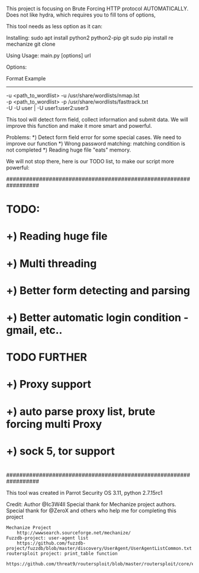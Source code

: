 This project is focusing on Brute Forcing HTTP protocol AUTOMATICALLY.
Does not like hydra, which requires you to fill tons of options,

This tool needs as less option as it can:

Installing:
sudo apt install python2 python2-pip git
sudo pip install re mechanize
git clone <url>


Using
Usage: main.py [options] url

Options:

   Format                    Example                                   
   ------                    -------                                   
   -u <path_to_wordlist>     -u /usr/share/wordlists/nmap.lst          
   -p <path_to_wordlist>     -p /usr/share/wordlists/fasttrack.txt     
   -U <username>             -U user | -U user1:user2:user3  

This tool will detect form field, collect information and submit data.
We will improve this function and make it more smart and powerful.

Problems:
 *) Detect form field error for some special cases. We need to improve our function
 *) Wrong password matching: matching condition is not completed
 *) Reading huge file "eats" memory.

We will not stop there, here is our TODO list, to make our script more powerful:

##################################################################
#
#	TODO:
#		+) Reading huge file
#		+) Multi threading
#		+) Better form detecting and parsing
#		+) Better automatic login condition - gmail, etc..
#
#	TODO FURTHER
#		+) Proxy support
#		+) auto parse proxy list, brute forcing multi Proxy
#		+) sock 5, tor support
#
##################################################################

This tool was created in Parrot Security OS 3.11, python 2.7.15rc1

Credit:
	Author @Ic3W4ll
	Special thank for Mechanize project authors.
	Special thank for @ZeroX and others who help me for completing this project

	Mechanize Project
		http://wwwsearch.sourceforge.net/mechanize/
	Fuzzdb-project: user-agent list
		https://github.com/fuzzdb-project/fuzzdb/blob/master/discovery/UserAgent/UserAgentListCommon.txt
	routersploit project: print_table function
		https://github.com/threat9/routersploit/blob/master/routersploit/core/exploit/printer.py